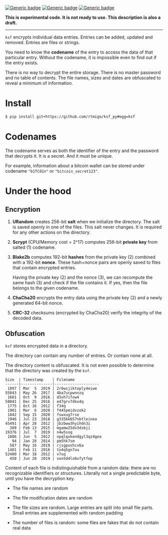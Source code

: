 [![Generic badge](https://img.shields.io/badge/Status-Experimental-red.svg)](#)
[![Generic badge](https://img.shields.io/badge/Python-3.7+-blue.svg)](#)
[![Generic badge](https://img.shields.io/badge/OS-Linux%20|%20macOS%20|%20Windows-blue.svg)](#)

**This is experimental code. It is not ready to use.
This description is also a draft.**

---

`ksf` encrypts individual data entries. Entries
can be added, updated and removed. Entries are files or strings.

You need to know the **codename** of the entry to access the data of that
particular entry. Without the codename, it is impossible even to find out if the
entry exists.

There is no way to decrypt the entire storage. There is no master password and
no table of contents. The file names, sizes and dates are obfuscated to reveal a
minimum of information.

# Install

``` bash
$ pip install git+https://github.com/rtmigo/ksf_py#egg=ksf
```

# Codenames

The codename serves as both the identifier of the entry and the password that
decrypts it. It is a secret. And it must be unique.

For example, information about a bitcoin wallet can be stored under codename
`"b1TC01n"` or `"bitcoin_secret123"`.

# Under the hood

## Encryption

1) **URandom** creates 256-bit **salt** when we initialize the directory. The salt
   is saved openly in one of the files. This salt never changes. It is required
   for any other actions on the directory.

2) **Scrypt** (CPU/Memory cost = 2^17) computes 256-bit **private key** from
   salted (1) codename.

3) **Blake2b** computes 192-bit **hashes** from the private key (2) combined
   with a 192-bit **nonce**. These hash+nonce pairs are openly saved to files that
   contain encrypted entries.

   Having the private key (2) and the nonce (3), we can recompute the same
   hash (3) and check if the file contains it. If yes, then the file belongs to
   the given codename.

4) **ChaCha20** encrypts the entry data using the private key (2) and a newly
   generated 64-bit nonce.

5) **CRC-32** checksums (encrypted by ChaCha20) verify the integrity of the
   decoded data.

## Obfuscation

`ksf` stores encrypted data in a directory.

The directory can contain any number of entries. Or contain none at all.

The directory content is obfuscated. It is not even possible to determine that the directory was created 
by the `ksf`.

```
Size  | Timestamp    | Filename
------|--------------|--------------------
 1897 | Mar  5  2019 | 2r6wsjiktoply4eiwe
55043 | May 26  2017 | 4ba7ucpwnnzq
 1681 | Oct  9  2016 | d3vh7ifow4
58041 | Dec 25  2016 | e47grv7dkx4q
 1775 | Oct 16  2012 | f34q
 1901 | Mar  6  2020 | f445pmidvzok2
 1842 | Sep 15  2020 | fswxug7rse
 1946 | Jul 23  2018 | g335bk657nbtleinea
45491 | Apr 28  2012 | jbzbww3hyihdn3i
  389 | Feb 13  2015 | mgamw25dv3dsbji
19376 | Jul  7  2019 | n4w5soq
 1886 | Jun  5  2012 | npqlqxkendgyl3qz4gea
   94 | Jan 28  2014 | pm5hk7sm
  587 | May 16  2019 | rjsgposhcx6a
 1481 | Feb 11  2016 | to4q5gn7uu
52400 | Mar 18  2012 | v7uq
  450 | Jun 20  2019 | von5d4lo6xfytfep
```

Content of each file is indistinguishable from a random data: there are no
recognizable identifiers or structures. Literally not a single predictable byte,
until you have the decryption key.

- The file names are random

- The file modification dates are random

- The file sizes are random. Large entries are split into small file parts.
  Small entries are supplemented with random padding

- The number of files is random: some files are fakes that do not contain real
  data

